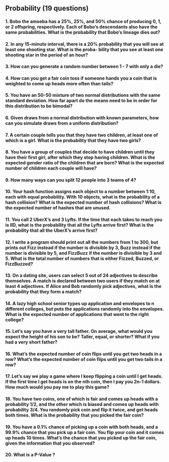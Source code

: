 ## Probability (19 questions)


#### 1. Bobo the amoeba has a 25%, 25%, and 50% chance of producing 0, 1, or 2 offspring, respectively. Each of Bobo’s descendants also have the same probabilities. What is the probability that Bobo’s lineage dies out?

#### 2. In any 15-minute interval, there is a 20% probability that you will see at least one shooting star. What is the proba- bility that you see at least one shooting star in the period of an hour?
#### 3. How can you generate a random number between 1 - 7 with only a die?

#### 4. How can you get a fair coin toss if someone hands you a coin that is weighted to come up heads more often than tails?

#### 5. You have an 50-50 mixture of two normal distributions with the same standard deviation. How far apart do the means need to be in order for this distribution to be bimodal?

#### 6. Given draws from a normal distribution with known parameters, how can you simulate draws from a uniform distribution?

#### 7. A certain couple tells you that they have two children, at least one of which is a girl. What is the probability that they have two girls?

#### 8. You have a group of couples that decide to have children until they have their first girl, after which they stop having children. What is the expected gender ratio of the children that are born? What is the expected number of children each couple will have?

#### 9. How many ways can you split 12 people into 3 teams of 4?

#### 10. Your hash function assigns each object to a number between 1:10, each with equal probability. With 10 objects, what is the probability of a hash collision? What is the expected number of hash collisions? What is the expected number of hashes that are unused.


#### 11. You call 2 UberX’s and 3 Lyfts. If the time that each takes to reach you is IID, what is the probability that all the Lyfts arrive first? What is the probability that all the UberX’s arrive first?


#### 12. I write a program should print out all the numbers from 1 to 300, but prints out Fizz instead if the number is divisible by 3, Buzz instead if the number is divisible by 5, and FizzBuzz if the number is divisible by 3 and 5. What is the total number of numbers that is either Fizzed, Buzzed, or FizzBuzzed?

#### 13. On a dating site, users can select 5 out of 24 adjectives to describe themselves. A match is declared between two users if they match on at least 4 adjectives. If Alice and Bob randomly pick adjectives, what is the probability that they form a match?

#### 14. A lazy high school senior types up application and envelopes to n different colleges, but puts the applications randomly into the envelopes. What is the expected number of applications that went to the right college?

#### 15. Let’s say you have a very tall father. On average, what would you expect the height of his son to be? Taller, equal, or shorter? What if you had a very short father?

#### 16. What’s the expected number of coin flips until you get two heads in a row? What’s the expected number of coin flips until you get two tails in a row?

#### 17. Let’s say we play a game where I keep flipping a coin until I get heads. If the first time I get heads is on the nth coin, then I pay you 2n-1 dollars. How much would you pay me to play this game?

#### 18. You have two coins, one of which is fair and comes up heads with a probability 1/2, and the other which is biased and comes up heads with probability 3/4. You randomly pick coin and flip it twice, and get heads both times. What is the probability that you picked the fair coin?

#### 19. You have a 0.1% chance of picking up a coin with both heads, and a 99.9% chance that you pick up a fair coin. You flip your coin and it comes up heads 10 times. What’s the chance that you picked up the fair coin, given the information that you observed?

#### 20. What is a P-Value ?

